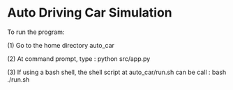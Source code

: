 # Auto Driving Car Simulation

To run the program:

(1) Go to the home directory auto_car

(2) At command prompt, type : python src/app.py

(3) If using a bash shell, the shell script at auto_car/run.sh can be call : bash ./run.sh
